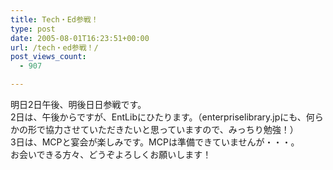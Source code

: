 ```yaml
---
title: Tech・Ed参戦！
type: post
date: 2005-08-01T16:23:51+00:00
url: /tech・ed参戦！/
post_views_count:
  - 907

---
```

明日2日午後、明後日日参戦です。  
2日は、午後からですが、EntLibにひたります。（enterpriselibrary.jpにも、何らかの形で協力させていただきたいと思っていますので、みっちり勉強！）  
3日は、MCPと宴会が楽しみです。MCPは準備できていませんが・・・。  
お会いできる方々、どうぞよろしくお願いします！